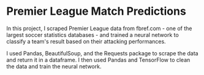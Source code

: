 # Premier League Match Predictions

In this project, I scraped Premier League data from fbref.com - one of the largest soccer statistics databases - and trained a neural network to classify a team's result based on their attacking performances. 

I used Pandas, BeautifulSoup, and the Requests package to scrape the data and return it in a dataframe. I then used Pandas and TensorFlow to clean the data and train the neural network.
